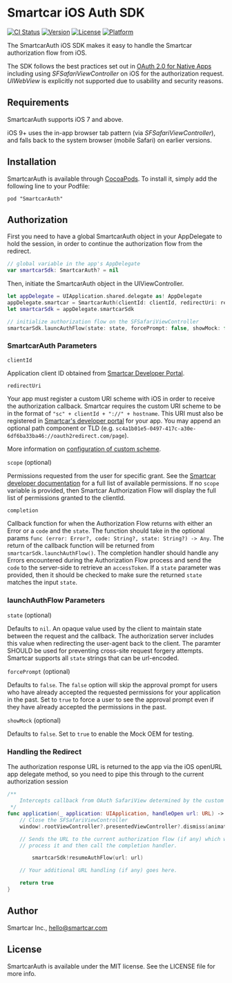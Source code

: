 # Smartcar iOS Auth SDK

[![CI Status](https://img.shields.io/travis/smartcar/ios-sdk.svg?style=flat)](https://travis-ci.com/smartcar/ios-sdk/)
[![Version](https://img.shields.io/cocoapods/v/SmartCarOAuthSDK.svg?style=flat)](http://cocoapods.org/pods/SmartCarOAuthSDK)
[![License](https://img.shields.io/cocoapods/l/SmartCarOAuthSDK.svg?style=flat)](http://cocoapods.org/pods/SmartCarOAuthSDK)
[![Platform](https://img.shields.io/cocoapods/p/SmartCarOAuthSDK.svg?style=flat)](http://cocoapods.org/pods/SmartCarOAuthSDK)

The SmartcarAuth iOS SDK makes it easy to handle the Smartcar authorization flow from iOS.

The SDK follows the best practices set out in [OAuth 2.0 for Native Apps](https://tools.ietf.org/html/draft-ietf-oauth-native-apps-06) including using _SFSafariViewController_ on iOS for the authorization request. _UIWebView_ is explicitly not supported due to usability and security reasons.

## Requirements

SmartcarAuth supports iOS 7 and above.

iOS 9+ uses the in-app browser tab pattern (via _SFSafariViewController_), and falls back to the system browser (mobile Safari) on earlier versions.

## Installation

SmartcarAuth is available through [CocoaPods](http://cocoapods.org). To install it, simply add the following line to your Podfile:

```
pod "SmartcarAuth"
```

## Authorization

First you need to have a global SmartcarAuth object in your AppDelegate to hold the session, in order to continue the authorization flow from the redirect.

```swift
// global variable in the app's AppDelegate
var smartcarSdk: SmartcarAuth? = nil
```

Then, initiate the SmartcarAuth object in the UIViewController.

```swift
let appDelegate = UIApplication.shared.delegate as! AppDelegate
appDelegate.smartcar = SmartcarAuth(clientId: clientId, redirectUri: redirectUri, scope: scope, completion: completionHandler)
let smartcarSdk = appDelegate.smartcarSdk

// initialize authorization flow on the SFSafariViewController
smartcarSdk.launcAuthFlow(state: state, forcePrompt: false, showMock: false, viewController: viewController)
```

### SmartcarAuth Parameters

`clientId`

Application client ID obtained from [Smartcar Developer Portal](https://developer.smartcar.com/).

`redirectUri`

Your app must register a custom URI scheme with iOS in order to receive the authorization callback. Smartcar requires the custom URI scheme to be in the format of `"sc" + clientId + "://" + hostname`. This URI must also be registered
in [Smartcar's developer portal](https://developer.smartcar.com) for your app. You may append an optional path component or TLD (e.g. `sc4a1b01e5-0497-417c-a30e-6df6ba33ba46://oauth2redirect.com/page`).

More information on [configuration of custom scheme](http://www.idev101.com/code/Objective-C/custom_url_schemes.html).

`scope` (optional)

Permissions requested from the user for specific grant. See the [Smartcar developer documentation](https://developer.smartcar.com/docs) for a full list of available permissions. If no `scope` variable is provided, then Smartcar Authorization Flow will display the full list of permissions granted to the clientId.

`completion`

Callback function for when the Authorization Flow returns with either an Error or a `code` and the `state`. The function should take in the optional params `func (error: Error?, code: String?, state: String?) -> Any`. The return of the callback function will be returned from `smartcarSdk.launchAuthFlow()`. The completion handler should handle any Errors encountered during the Authorization Flow process and send the `code` to the server-side to retrieve an `accessToken`. If a `state` parameter was provided, then it should be checked to make sure the returned `state` matches the input `state`.

### launchAuthFlow Parameters

`state` (optional)

Defaults to `nil`. An opaque value used by the client to maintain state between the request and the callback. The authorization server includes this value when redirecting the user-agent back to the client. The paramter SHOULD be used for preventing cross-site request forgery attempts. Smartcar supports all `state` strings that can be url-encoded.

`forcePrompt` (optional)

Defaults to `false`. The `false` option will skip the approval prompt for users who have already accepted the requested permissions for your application in the past. Set to `true` to force a user to see the approval prompt even if they have already accepted the permissions in the past.

`showMock` (optional)

Defaults to `false`. Set to `true` to enable the Mock OEM for testing.

### Handling the Redirect

The authorization response URL is returned to the app via the iOS openURL app delegate method, so you need to pipe this through to the current authorization session

```swift
/**
	Intercepts callback from OAuth SafariView determined by the custom URI
 */
func application(_ application: UIApplication, handleOpen url: URL) -> Bool {
    // Close the SFSafariViewController
    window!.rootViewController?.presentedViewController?.dismiss(animated: true , completion: nil)

    // Sends the URL to the current authorization flow (if any) which will
    // process it and then call the completion handler.

		smartcarSdk!resumeAuthFlow(url: url)

    // Your additional URL handling (if any) goes here.

    return true
}
```

## Author

Smartcar Inc., hello@smartcar.com

## License

SmartcarAuth is available under the MIT license. See the LICENSE file for more info.
